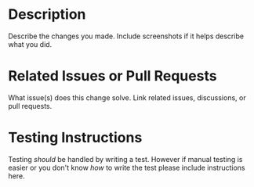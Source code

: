 # Description
Describe the changes you made. Include screenshots if it helps describe what you
did.

# Related Issues or Pull Requests
What issue(s) does this change solve. Link related issues, discussions, or pull requests.

# Testing Instructions
Testing _should_ be handled by writing a test. However if manual testing is easier
or you don't know _how_ to write the test please include instructions here.
